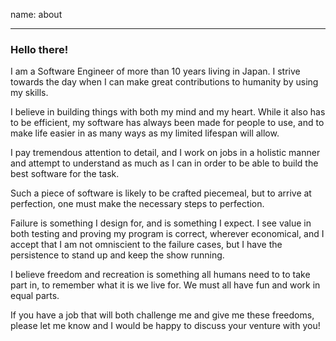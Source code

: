 name: about

---

### Hello there!

I am a Software Engineer of more than 10 years living in Japan. I strive towards the day when I can make great contributions to humanity by using my skills.

I believe in building things with both my mind and my heart. While it also has to be efficient, my software has always been made for people to use, and to make life easier in as many ways as my limited lifespan will allow.

I pay tremendous attention to detail, and I work on jobs in a holistic manner and attempt to understand as much as I can in order to be able to build the best software for the task.

Such a piece of software is likely to be crafted piecemeal, but to arrive at perfection, one must make the necessary steps to perfection.

Failure is something I design for, and is something I expect. I see value in both testing and proving my program is correct, wherever economical, and I accept that I am not omniscient to the failure cases, but I have the persistence to stand up and keep the show running.

I believe freedom and recreation is something all humans need to to take part in, to remember what it is we live for. We must all have fun and work in equal parts.

If you have a job that will both challenge me and give me these freedoms, please let me know and I would be happy to discuss your venture with you!
